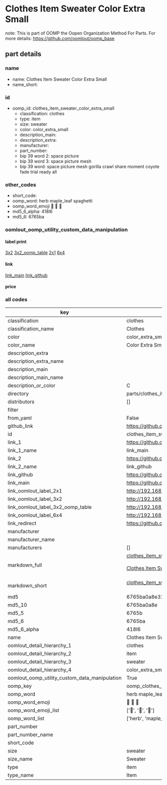 # Clothes Item Sweater Color Extra Small  

note: This is part of OOMP the Oopen Organization Method For Parts. For more details: https://github.com/oomlout/oomp_base

##  part details
  







### name
* name: Clothes Item Sweater Color Extra Small
* name_short: 
### id
* oomp_id: clothes_item_sweater_color_extra_small
  * classification: clothes
  * type: item
  * size: sweater
  * color: color_extra_small
  * description_main: 
  * description_extra: 
  * manufacturer: 
  * part_number: 
  * bip 39 word 2: space picture
  * bip 39 word 3: space picture mesh
  * bip 39 word: space picture mesh gorilla crawl share moment coyote fade trial ready all

### other_codes
* short_code: 
* oomp_word: herb maple_leaf spaghetti
* oomp_word_emoji :herb: :maple_leaf: :spaghetti:
* md5_6_alpha: 418l6
* md5_6: 6765ba






### oomlout_oomp_utility_custom_data_manipulation
#### label print
[3x2](http://192.168.1.245:1112/?label=oomp%20418l6)
[3x2_oomp_table](http://192.168.1.108:1112/?label=oomp%20418l6)
[2x1](http://192.168.1.242:1112/?label=oomp%20418l6)
[6x4](http://192.168.1.55:1112/?label=oomp%20418l6)    

#### link

[link_main](https://github.com/oomlout/oomlout_oomp_version_1_messy/tree/main/parts/clothes_item_sweater_color_extra_small) [link_github](https://github.com/oomlout/oomlout_oomp_version_1_messy/tree/main/parts/clothes_item_sweater_color_extra_small)                             

#### price







### all codes 
| key | value |  
| --- | --- |  
| classification | clothes |  
| classification_name | Clothes |  
| color | color_extra_small |  
| color_name | Color Extra Small |  
| description_extra |  |  
| description_extra_name |  |  
| description_main |  |  
| description_main_name |  |  
| description_or_color | C  |  
| directory | parts/clothes_item_sweater_color_extra_small |  
| distributors | [] |  
| filter |  |  
| from_yaml | False |  
| github_link | https://github.com/oomlout/oomlout_oomp_part_src/tree/main/parts/clothes_item_sweater_color_extra_small |  
| id | clothes_item_sweater_color_extra_small |  
| link_1 | https://github.com/oomlout/oomlout_oomp_version_1_messy/tree/main/parts/clothes_item_sweater_color_extra_small |  
| link_1_name | link_main |  
| link_2 | https://github.com/oomlout/oomlout_oomp_version_1_messy/tree/main/parts/clothes_item_sweater_color_extra_small |  
| link_2_name | link_github |  
| link_github | https://github.com/oomlout/oomlout_oomp_version_1_messy/tree/main/parts/clothes_item_sweater_color_extra_small |  
| link_main | https://github.com/oomlout/oomlout_oomp_version_1_messy/tree/main/parts/clothes_item_sweater_color_extra_small |  
| link_oomlout_label_2x1 | http://192.168.1.242:1112/?label=oomp%20418l6 |  
| link_oomlout_label_3x2 | http://192.168.1.245:1112/?label=oomp%20418l6 |  
| link_oomlout_label_3x2_oomp_table | http://192.168.1.108:1112/?label=oomp%20418l6 |  
| link_oomlout_label_6x4 | http://192.168.1.55:1112/?label=oomp%20418l6 |  
| link_redirect | https://github.com/oomlout/oomlout_oomp_version_1_messy/tree/main/parts/clothes_item_sweater_color_extra_small |  
| manufacturer |  |  
| manufacturer_name |  |  
| manufacturers | [] |  
| markdown_full | [clothes_item_sweater_color_extra_small](none)<br>[](none)<br>[Clothes Item Sweater Color Extra Small](none)<br><br> |  
| markdown_short | [clothes_item_sweater_color_extra_small](none)<br><br> |  
| md5 | 6765ba0a8e31b1df1499564b17a91682 |  
| md5_10 | 6765ba0a8e |  
| md5_5 | 6765b |  
| md5_6 | 6765ba |  
| md5_6_alpha | 418l6 |  
| name | Clothes Item Sweater Color Extra Small |  
| oomlout_detail_hierarchy_1 | clothes |  
| oomlout_detail_hierarchy_2 | item |  
| oomlout_detail_hierarchy_3 | sweater |  
| oomlout_detail_hierarchy_4 | color_extra_small |  
| oomlout_oomp_utility_custom_data_manipulation | True |  
| oomp_key | oomp_clothes_item_sweater_color_extra_small |  
| oomp_word | herb maple_leaf spaghetti |  
| oomp_word_emoji | :herb: :maple_leaf: :spaghetti: |  
| oomp_word_emoji_list | [':herb:', ':maple_leaf:', ':spaghetti:'] |  
| oomp_word_list | ['herb', 'maple_leaf', 'spaghetti'] |  
| part_number |  |  
| part_number_name |  |  
| short_code |  |  
| size | sweater |  
| size_name | Sweater |  
| type | item |  
| type_name | Item |  
